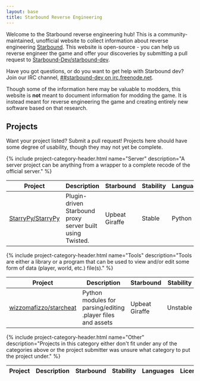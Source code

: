 ```yaml
---
layout: base
title: Starbound Reverse Engineering
---
```


Welcome to the Starbound reverse engineering hub! This is a community-maintained, unofficial website to collect information
about reverse engineering [Starbound](http://playstarbound.com). This website is open-source - you can help us reverse engineer
the game and offer your discoveries by submitting a pull request to [Starbound-Dev/starbound-dev](https://github.com/Starbound-Dev/starbound-dev).

Have you got questions, or do you want to get help with Starbound dev? Join our IRC channel,
<a target="_blank" href="http://webchat.freenode.net/?channels=##starbound-dev">##starbound-dev on irc.freenode.net</a>.

Though some of the information here may be valuable to modders, this website is **not** meant to document information for modding
the game. It is instead meant for reverse engineering the game and creating entirely new software based on that research.

## Projects

Want your project listed? Submit a pull request! Projects here should have some degree of usability, though they may not
yet be complete.

<!--
    These lists are for open-source projects only.
    Maintain these lists first by supported Starbound version, and second alphabetically. Don't compete for room here.
    External links should have target="_blank"
    Add categories when appropriate. I expect there to be a "server" and "client" section eventually, and probably a
    "libraries" section. Make an "other" section if your stuff doesn't fit into the existing categories.

	Categories have been condensed to "client," "server," "tools" and "other" until we get more projects added. I'm
	leaving out the "client" category until we actually get a client project on the list. Also, whenever we get more
	projects it may be beneficial to have some form of navigation in order to navigate quickly to the category you're
	looking for.
-->

{% include project-category-header.html name="Server" description="A server project can be anything from a wrapper to a complete recode of the official server." %}
<table class="table">
    <thead>
        <tr>
            <th>Project</th>
            <th>Description</th>
            <th>Starbound</th>
            <th>Stability</th>
            <th>Languages</th>
            <th>License</th>
        </tr>
    </thead>
    <tbody>
        <tr> <!-- StarryPy -->
            <td><a target="_blank" href="https://github.com/StarryPy/StarryPy">StarryPy/StarryPy</a></td>
            <td>Plugin-driven Starbound proxy server built using Twisted.</td>
            <td><span class="label label-success">Upbeat Giraffe</span></td>
            <td><span class="label label-success">Stable</span></td>
            <td>Python</td>
            <td><a target="_blank" href="https://github.com/StarryPy/StarryPy/blob/master/LICENSE">WTFPL</a></td>
        </tr>
	</tbody>
</table>

{% include project-category-header.html name="Tools" description="Tools are either a library or a program that can be used to view and/or edit some form of data (player, world, etc.) file(s)." %}
<table class="table">
    <thead>
        <tr>
            <th>Project</th>
            <th>Description</th>
            <th>Starbound</th>
            <th>Stability</th>
            <th>Languages</th>
            <th>License</th>
        </tr>
    </thead>
    <tbody>
        <tr> <!-- starcheat -->
            <td><a target="_blank" href="https://github.com/wizzomafizzo/starcheat">wizzomafizzo/starcheat</a></td>
            <td>Python modules for parsing/editing .player files and assets</td>
            <td><span class="label label-success">Upbeat Giraffe</span></td>
            <td><span class="label label-success">Unstable</span></td>
            <td>Python</td>
            <td><a target="_blank" href="https://github.com/wizzomafizzo/starcheat/blob/master/LICENSE">MIT</a></td>
        </tr>
	</tbody>
</table>

{% include project-category-header.html name="Other" description="Projects in this category either don't fit under any of the categories above or the project submitter was unsure what category to put the project under." %}
<table class="table">
    <thead>
        <tr>
            <th>Project</th>
            <th>Description</th>
            <th>Starbound</th>
            <th>Stability</th>
            <th>Languages</th>
            <th>License</th>
        </tr>
    </thead>
</table>
